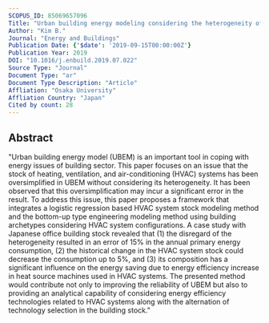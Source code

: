 ```yaml
---
SCOPUS_ID: 85069657096
Title: "Urban building energy modeling considering the heterogeneity of HVAC system stock: A case study on Japanese office building stock"
Author: "Kim B."
Journal: "Energy and Buildings"
Publication Date: {'$date': '2019-09-15T00:00:00Z'}
Publication Year: 2019
DOI: "10.1016/j.enbuild.2019.07.022"
Source Type: "Journal"
Document Type: "ar"
Document Type Description: "Article"
Affliation: "Osaka University"
Affliation Country: "Japan"
Cited by count: 28
---
```


## Abstract
"Urban building energy model (UBEM) is an important tool in coping with energy issues of building sector. This paper focuses on an issue that the stock of heating, ventilation, and air-conditioning (HVAC) systems has been oversimplified in UBEM without considering its heterogeneity. It has been observed that this oversimplification may incur a significant error in the result. To address this issue, this paper proposes a framework that integrates a logistic regression based HVAC system stock modeling method and the bottom-up type engineering modeling method using building archetypes considering HVAC system configurations. A case study with Japanese office building stock revealed that (1) the disregard of the heterogeneity resulted in an error of 15% in the annual primary energy consumption, (2) the historical change in the HVAC system stock could decrease the consumption up to 5%, and (3) its composition has a significant influence on the energy saving due to energy efficiency increase in heat source machines used in HVAC systems. The presented method would contribute not only to improving the reliability of UBEM but also to providing an analytical capability of considering energy efficiency technologies related to HVAC systems along with the alternation of technology selection in the building stock."
